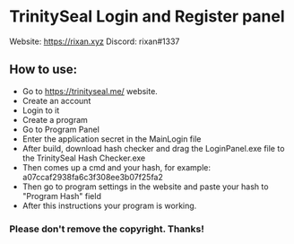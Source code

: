 # TrinitySeal Login and Register panel
Website: https://rixan.xyz
Discord: rixan#1337

## How to use:
* Go to https://trinityseal.me/ website.
* Create an account
* Login to it
* Create a program
* Go to Program Panel
* Enter the application secret in the MainLogin file
* After build, download hash checker and drag the LoginPanel.exe file to the TrinitySeal Hash Checker.exe
* Then comes up a cmd and your hash, for example: a07ccaf2938fa6c3f308ee3b07f25fa2
* Then go to program settings in the website and paste your hash to "Program Hash" field
* After this instructions your program is working.

### Please don't remove the copyright. Thanks!
